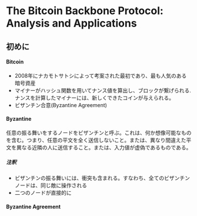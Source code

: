 # The Bitcoin Backbone Protocol: Analysis and Applications

## 初めに

#### Bitcoin

* 2008年にナカモトサトシによって考案された最初であり、最も人気のある暗号資産
* マイナーがハッシュ関数を用いてナンス値を算出し、ブロックが繋げられる.ナンスを計算したマイナーには、新しくできたコインが与えられる。
* ビザンチン合意(Byzantine Agreement)

#### Byzantine

任意の振る舞いをするノードをビザンチンと呼ぶ。これは、何か想像可能なものを含む。つまり、任意の平文を全く送信しないこと。または、異なり間違えた平文を異なる近隣の人に送信すること。または、入力値が虚偽であるものである。

##### 注釈
* ビザンチンの振る舞いには、衝突も含まれる。すなわち、全てのビザンチンノードは、同じ敵に操作される
* 二つのノードが直接的に

#### Byzantine Agreement




